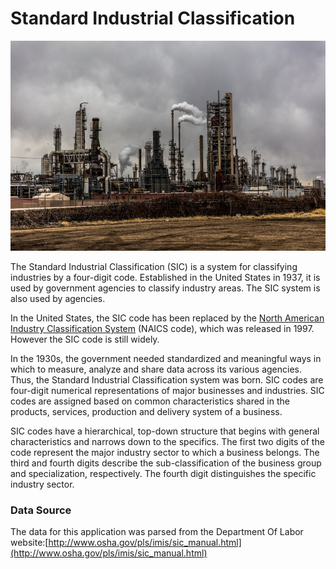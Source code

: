 # Standard Industrial Classification

![Industry](industry.jpg)

The Standard Industrial Classification (SIC) is a system for classifying industries by a four-digit code. Established in the United States in 1937, it is used by government agencies to classify industry areas. The SIC system is also used by agencies.

In the United States, the SIC code has been replaced by the [North American Industry Classification System](https://en.wikipedia.org/wiki/North_American_Industry_Classification_System "North American Industry Classification System") (NAICS code), which was released in 1997.  However the SIC code is still widely.  

In the 1930s, the government needed standardized and meaningful ways in which to measure, analyze and share data across its various agencies. Thus, the Standard Industrial  Classification system was born. SIC codes are four-digit numerical representations of major businesses and industries. SIC codes are assigned based on common characteristics shared in the products, services, production and delivery system of a business.

SIC codes have a hierarchical, top-down structure that begins with general characteristics and narrows down to the specifics. The first two digits of the code represent the major industry sector to which a business belongs. The third and fourth digits describe the  sub-classification of the business group and specialization, respectively.  The fourth digit distinguishes the specific industry sector.

### Data Source

The data for this application was parsed from the Department Of Labor website:[http://www.osha.gov/pls/imis/sic_manual.html](http://www.osha.gov/pls/imis/sic_manual.html)
